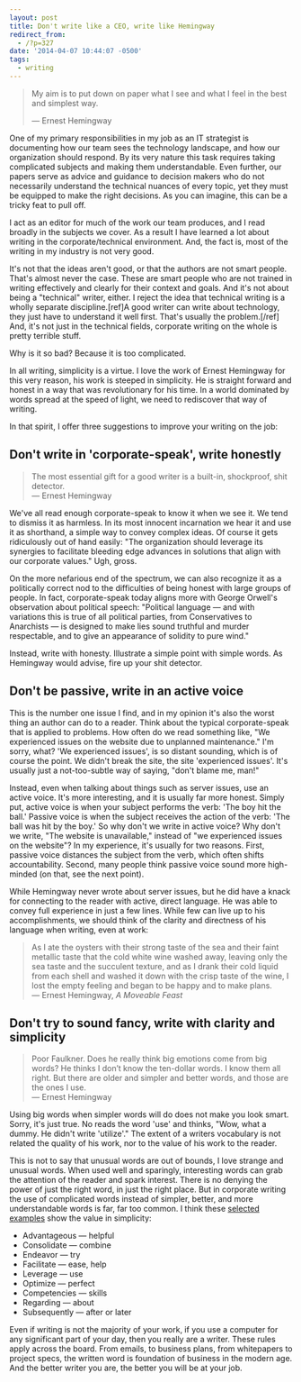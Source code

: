 ```yaml
---
layout: post
title: Don't write like a CEO, write like Hemingway
redirect_from:
  - /?p=327
date: '2014-04-07 10:44:07 -0500'
tags:
  - writing
---
```

<blockquote>My aim is to put down on paper what I see and what I feel in the best and simplest way.</p>
<p>― Ernest Hemingway</p></blockquote>
<p>One of my primary responsibilities in my job as an IT strategist is documenting how our team sees the technology landscape, and how our organization should respond. By its very nature this task requires taking complicated subjects and making them understandable. Even further, our papers serve as advice and guidance to decision makers who do not necessarily understand the technical nuances of every topic, yet they must be equipped to make the right decisions. As you can imagine, this can be a tricky feat to pull off.</p>
<p>I act as an editor for much of the work our team produces, and I read broadly in the subjects we cover. As a result I have learned a lot about writing in the corporate/technical environment. And, the fact is, most of the writing in my industry is not very good.</p>
<p>It's not that the ideas aren't good, or that the authors are not smart people. That's almost never the case. These are smart people who are not trained in writing effectively and clearly for their context and goals. And it's not about being a "technical" writer, either. I reject the idea that technical writing is a wholly separate discipline.[ref]A good writer can write about technology, they just have to understand it well first. That's usually the problem.[/ref] And, it's not just in the technical fields, corporate writing on the whole is pretty terrible stuff.</p>
<p>Why is it so bad? Because it is too complicated.</p>
<p>In all writing, simplicity is a virtue. I love the work of Ernest Hemingway for this very reason, his work is steeped in simplicity. He is straight forward and honest in a way that was revolutionary for his time. In a world dominated by words spread at the speed of light, we need to rediscover that way of writing.</p>
<p>In that spirit, I offer three suggestions to improve your writing on the job:</p>
<h2>Don't write in 'corporate-speak', write honestly</h2>
<blockquote><p>The most essential gift for a good writer is a built-in, shockproof, shit detector.<br />
― Ernest Hemingway</p></blockquote>
<p>We've all read enough corporate-speak to know it when we see it. We tend to dismiss it as harmless. In its most innocent incarnation we hear it and use it as shorthand, a simple way to convey complex ideas. Of course it gets ridiculously out of hand easily: "The organization should leverage its synergies to facilitate bleeding edge advances in solutions that align with our corporate values." Ugh, gross.</p>
<p>On the more nefarious end of the spectrum, we can also recognize it as a politically correct nod to the difficulties of being honest with large groups of people. In fact, corporate-speak today aligns more with George Orwell's observation about political speech: "Political language — and with variations this is true of all political parties, from Conservatives to Anarchists — is designed to make lies sound truthful and murder respectable, and to give an appearance of solidity to pure wind."</p>
<p>Instead, write with honesty. Illustrate a simple point with simple words. As Hemingway would advise, fire up your shit detector.</p>
<h2>Don't be passive, write in an active voice</h2>
<p>This is the number one issue I find, and in my opinion it's also the worst thing an author can do to a reader. Think about the typical corporate-speak that is applied to problems. How often do we read something like, "We experienced issues on the website due to unplanned maintenance." I'm sorry, what? 'We experienced issues', is so distant sounding, which is of course the point. We didn't break the site, the site 'experienced issues'. It's usually just a not-too-subtle way of saying, "don't blame me, man!"</p>
<p>Instead, even when talking about things such as server issues, use an active voice. It's more interesting, and it is usually far more honest. Simply put, active voice is when your subject performs the verb: 'The boy hit the ball.' Passive voice is when the subject receives the action of the verb: 'The ball was hit by the boy.' So why don't we write in active voice? Why don't we write, "The website is unavailable," instead of "we experienced issues on the website"? In my experience, it's usually for two reasons. First, passive voice distances the subject from the verb, which often shifts accountability. Second, many people think passive voice sound more high-minded (on that, see the next point).</p>
<p>While Hemingway never wrote about server issues, but he did have a knack for connecting to the reader with active, direct language. He was able to convey full experience in just a few lines. While few can live up to his accomplishments, we should think of the clarity and directness of his language when writing, even at work:</p>
<blockquote><p>As I ate the oysters with their strong taste of the sea and their faint metallic taste that the cold white wine washed away, leaving only the sea taste and the succulent texture, and as I drank their cold liquid from each shell and washed it down with the crisp taste of the wine, I lost the empty feeling and began to be happy and to make plans.<br />
― Ernest Hemingway, <i>A Moveable Feast</i></p></blockquote>
<h2>Don't try to sound fancy, write with clarity and simplicity</h2>
<blockquote><p>Poor Faulkner. Does he really think big emotions come from big words? He thinks I don’t know the ten-dollar words. I know them all right. But there are older and simpler and better words, and those are the ones I use.<br />
― Ernest Hemingway</p></blockquote>
<p>Using big words when simpler words will do does not make you look smart. Sorry, it's just true. No reads the word 'use' and thinks, "Wow, what a dummy. He didn't write 'utilize'." The extent of a writers vocabulary is not related the quality of his work, nor to the value of his work to the reader.</p>
<p>This is not to say that unusual words are out of bounds, I love strange and unusual words. When used well and sparingly, interesting words can grab the attention of the reader and spark interest. There is no denying the power of just the right word, in just the right place. But in corporate writing the use of complicated words instead of simpler, better, and more understandable words is far, far too common. I think these <a href="http://www.prdaily.com/Main/Articles/24_complex_wordsand_their_simpler_alternatives_8750.aspx">selected examples</a> show the value in simplicity:</p>
<ul>
<li>Advantageous — helpful</li>
<li>Consolidate — combine</li>
<li>Endeavor — try</li>
<li>Facilitate — ease, help</li>
<li>Leverage — use</li>
<li>Optimize — perfect</li>
<li>Competencies — skills</li>
<li>Regarding — about</li>
<li>Subsequently — after or later</li>
</ul>
<p>Even if writing is not the majority of your work, if you use a computer for any significant part of your day, then you really are a writer. These rules apply across the board. From emails, to business plans, from whitepapers to project specs, the written word is foundation of business in the modern age. And the better writer you are, the better you will be at your job.</p>

